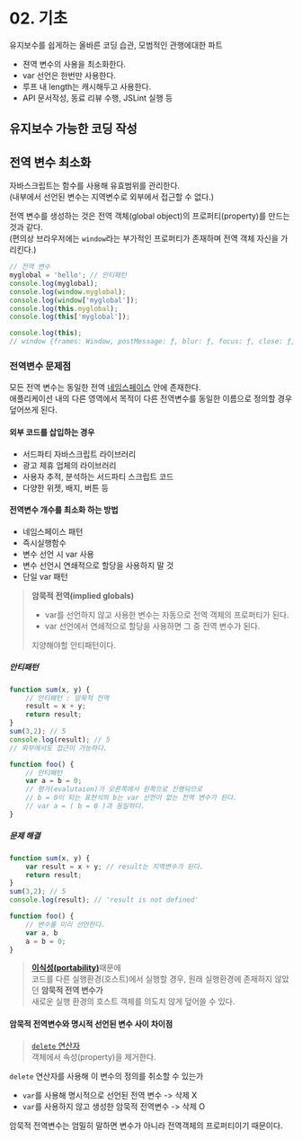 # 02. 기초

유지보수를 쉽게하는 올바른 코딩 습관, 모범적인 관행에대한 파트
+ 젼역 변수의 사용을 최소화한다.
+ var 선언은 한번만 사용한다.
+ 루프 내 length는 캐시해두고 사용한다.
+ API 문서작성, 동료 리뷰 수행, JSLint 실행 등 

## 유지보수 가능한 코딩 작성

## 전역 변수 최소화

자바스크립트는 함수를 사용해 유효범위를 관리한다.  
(내부에서 선언된 변수는 지역변수로 외부에서 접근할 수 없다.)

전역 변수를 생성하는 것은 전역 객체(global object)의 프로퍼티(property)를 만드는 것과 같다.  
(편의상 브라우저에는 `window`라는 부가적인 프로퍼티가 존재하며 전역 객체 자신을 가리킨다.)

```javascript
// 전역 변수
myglobal = 'hello'; // 안티패턴
console.log(myglobal);
console.log(window.myglobal);
console.log(window['myglobal']);
console.log(this.myglobal);
console.log(this['myglobal']);

console.log(this); 
// window {frames: Window, postMessage: ƒ, blur: ƒ, focus: ƒ, close: ƒ, …}
```

### 전역변수 문제점

모든 전역 변수는 동일한 전역 [네임스페이스](https://ko.wikipedia.org/wiki/%EC%9D%B4%EB%A6%84%EA%B3%B5%EA%B0%84) 안에 존재한다.  
애플리케이션 내의 다른 영역에서 목적이 다른 전역변수를 동일한 이름으로 정의할 경우 덮어쓰게 된다.

#### 외부 코드를 삽입하는 경우

+ 서드파티 자바스크립트 라이브러리 
+ 광고 제휴 업체의 라이브러리
+ 사용자 추적, 분석하는 서드파티 스크립트 코드
+ 다양한 위젯, 배지, 버튼 등

#### 전역변수 개수를 최소화 하는 방법

+ 네임스페이스 패턴 
+ 즉시실행함수
+ 변수 선언 시 var 사용
+ 변수 선언시 연쇄적으로 할당을 사용하지 말 것
+ 단일 var 패턴


> __암묵적 전역(implied globals)__   
> + var를 선언하지 않고 사용한 변수는 자동으로 전역 객체의 프로퍼티가 된다.  
> + var 선언에서 연쇄적으로 할당을 사용하면 그 중 전역 변수가 된다.  
> 
> 지양해야할 안티패턴이다.

##### 안티패턴

```javascript
function sum(x, y) {
    // 안티패턴 : 암묵적 전역
    result = x + y;
    return result;
}
sum(3,2); // 5
console.log(result); // 5
// 외부에서도 접근이 가능하다.

function foo() {
    // 안티패턴
    var a = b = 0;
    // 평가(evalutaion)가 오른쪽에서 왼쪽으로 진행되므로
    // b = 0이 되는 표현식의 b는 var 선언이 없는 전역 변수가 된다.
    // var a = ( b = 0 )과 동일하다.
}
```

##### 문제 해결

```javascript
function sum(x, y) {
    var result = x + y; // result는 지역변수가 된다.
    return result;
}
sum(3,2); // 5
console.log(result); // 'result is not defined'

function foo() {
    // 변수를 미리 선언한다.
    var a, b
    a = b = 0;
}
```

> [__이식성(portability)__](https://ko.wikipedia.org/wiki/%EC%9D%B4%EC%8B%9D_(%EC%BB%B4%ED%93%A8%ED%8C%85))때문에   
코드를 다른 실행환경(호스트)에서 실행할 경우, 원래 실행환경에 존재하지 않았던 __암묵적 전역 변수가__   
새로운 실행 환경의 호스트 객체를 의도치 않게 덮어쓸 수 있다.

#### 암묵적 전역변수와 명시적 선언된 변수 사이 차이점

> [`delete` 연산자](https://developer.mozilla.org/en-US/docs/Web/JavaScript/Reference/Operators/delete)   
객체에서 속성(property)을 제거한다.   

`delete` 연산자를 사용해 이 변수의 정의를 취소할 수 있는가
+ `var`를 사용해 명시적으로 선언된 전역 변수 -> 삭제 X
+ `var`를 사용하지 않고 생성한 암묵적 전역변수  -> 삭제 O

암묵적 전역변수는 엄밀히 말하면 변수가 아니라 전역객체의 프로퍼티이기 때문이다.

